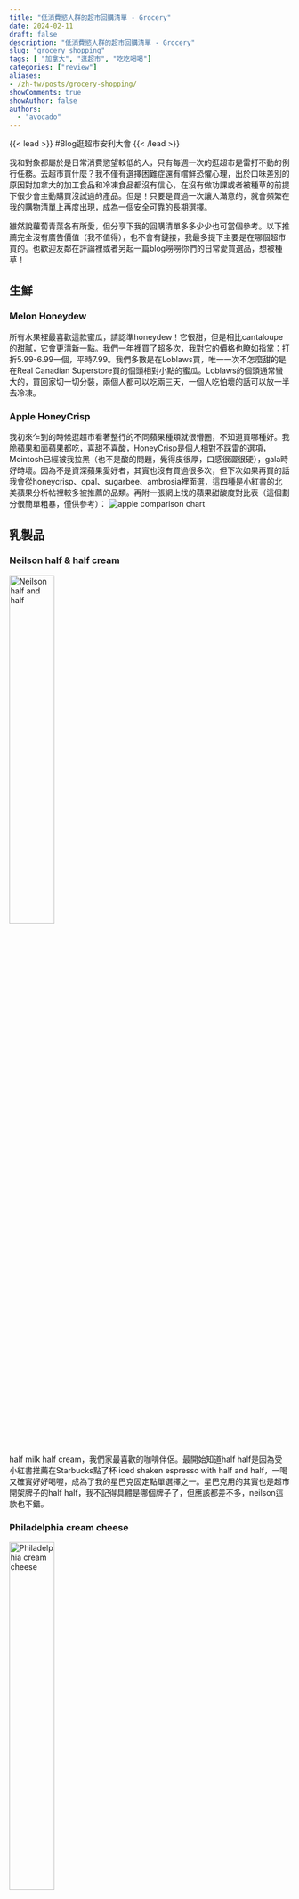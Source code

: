 ```yaml
---
title: "低消費慾人群的超市回購清單 - Grocery"
date: 2024-02-11
draft: false
description: "低消費慾人群的超市回購清單 - Grocery"
slug: "grocery shopping"
tags: [ "加拿大", "逛超市", "吃吃喝喝"]
categories: ["review"]
aliases:
- /zh-tw/posts/grocery-shopping/
showComments: true
showAuthor: false
authors:
  - "avocado"
---
```

{{< lead >}}
#Blog逛超市安利大會
{{< /lead >}}

我和對象都屬於是日常消費慾望較低的人，只有每週一次的逛超市是雷打不動的例行任務。去超市買什麼？我不僅有選擇困難症還有嚐鮮恐懼心理，出於口味差別的原因對加拿大的加工食品和冷凍食品都沒有信心，在沒有做功課或者被種草的前提下很少會主動購買沒試過的產品。但是！只要是買過一次讓人滿意的，就會頻繁在我的購物清單上再度出現，成為一個安全可靠的長期選擇。

雖然說蘿蔔青菜各有所愛，但分享下我的回購清單多多少少也可當個參考。以下推薦完全沒有廣告價值（我不值得），也不會有鏈接，我最多提下主要是在哪個超市買的。也歡迎友鄰在評論裡或者另起一篇blog嘮嘮你們的日常愛買選品，想被種草！
## 生鮮
### Melon Honeydew
所有水果裡最喜歡這款蜜瓜，請認準honeydew！它很甜，但是相比cantaloupe的甜膩，它會更清新一點。我們一年裡買了超多次，我對它的價格也瞭如指掌：打折5.99-6.99一個，平時7.99。我們多數是在Loblaws買，唯一一次不怎麼甜的是在Real Canadian Superstore買的個頭相對小點的蜜瓜。Loblaws的個頭通常蠻大的，買回家切一切分裝，兩個人都可以吃兩三天，一個人吃怕壞的話可以放一半去冷凍。
### Apple HoneyCrisp
我初來乍到的時候逛超市看著整行的不同蘋果種類就很懵圈，不知道買哪種好。我脆蘋果和面蘋果都吃，喜甜不喜酸，HoneyCrisp是個人相對不踩雷的選項，Mcintosh已經被我拉黑（也不是酸的問題，覺得皮很厚，口感很澀很硬），gala時好時壞。因為不是資深蘋果愛好者，其實也沒有買過很多次，但下次如果再買的話我會從honeycrisp、opal、sugarbee、ambrosia裡面選，這四種是小紅書的北美蘋果分析帖裡較多被推薦的品類。再附一張網上找的蘋果甜酸度對比表（這個劃分很簡單粗暴，僅供參考）：
![apple comparison chart](apple.jpeg)
## 乳製品
### Neilson half & half cream
<!-- ![neilson half and half](half_half.png) -->
<img src="half_half.png" alt="Neilson half and half" style="width: 40%;">

half milk half cream，我們家最喜歡的咖啡伴侶。最開始知道half half是因為受小紅書推薦在Starbucks點了杯 iced shaken espresso with half and half，一喝又確實好好喝喔，成為了我的星巴克固定點單選擇之一。星巴克用的其實也是超市開架牌子的half half，我不記得具體是哪個牌子了，但應該都差不多，neilson這款也不錯。
### Philadelphia cream cheese
<!-- ![cream cheese](cream_cheese.png) -->
<img src="cream_cheese.png" alt="Philadelphia cream cheese" style="width: 40%;">

吃過原味（light）、herb&garlic和mixed berry的cream cheese，都好吃，抹烤麵包或者bagel一絕。方便快手的早餐搭配選擇。
### 黑白/三花淡奶
<!-- ![evaporated milk](evaporated_milk.png) -->
<img src="evaporated_milk.png" alt="evaporated milk" style="width: 40%;">

家裡常備淡奶是為了隨時可以做[譚仔]({{< relref "在加國，復刻一碗香港經典譚仔三哥米線" >}})，作為湯底調料黑白和三花都買過，吃不出分別，黑白只是多一點港式奶茶情懷，煮奶茶會更合適。西人超市的話三花比較容易買到，看了眼網站walmart最近打折才1.27一罐，與此同時大統華賣3.29(｡ŏ_ŏ)。

買淡奶最大的煩惱是開罐後的保存問題，如果不及時處理容易變質甚至發霉。我們家試過開罐後全部倒進密封袋放冷藏儘快消耗，但最近我想出來的一個天才對策是倒冰格冷凍成小塊，可保存時間更久而且也容易計量取用～
### Silk豆奶
<!-- ![silk soymilk](silk_soymilk.png) -->
<img src="silk_soymilk.png" alt="silk soymilk" style="width: 40%;">

我最喜歡的豆奶牌子（說得好像我有橫向比較過很多其它牌子似的），每次都是兩盒1.89L的直接抱回家。買的時候要注意看它頭頂的標籤，有unsweetened、original和vanilla的區別。我之前不怎麼留意，很少買到original的，unsweetened的是真的一點兒不甜味道比較淡，vanilla其實不會太甜反而我很喜歡。
## 零食
我不太愛吃零食，這個大類下的items主要是平時逛著逛著突然就被Sloth又又又又丟進了購物車的東西——但買回家之後我也會搶著吃就是了(๑´ڡ\`๑)
### PC Jalapeño薯片
<!-- ![jalapeno chips](jalapeno_chips.png) -->
<img src="jalapeno_chips.png" alt="jalapeno chips" style="width: 40%;">

Jalapeño是最受歡迎的一種墨西哥辣椒，在國內時沒有聽說過，但是在加拿大還蠻常見的，應用範圍也很廣——tims就有Jalapeño bagel和Jalapeño pastries（我在[tims菜單點評]({{< relref "Tim Hortons菜單不完全點評#pastries" >}}) 裡就提過我很喜歡它的Jalapeño pastries）。PC這款薯片也很好吃，辣辣的很上癮。PC是loblaws的牌子，所以只能在loblaws旗下超市買到，但這個口味的薯片其實各個牌子都有，只是因為我們第一次吃是PC的就忠實於它了。
### Ricola喉糖
<!-- ![ricola](ricola.png) -->
<img src="ricola.png" alt="ricola" style="width: 40%;">

把喉糖歸類在零食裡好像很不尊重喉糖，但這就是喉糖在我心裡的定位(〃∀〃)。我們最常買的是original herb口味（根本就沒有試過其他口味），一股淡淡的藥草味很迷人，會讓我莫名想起廣東涼茶。Sloth說他小時候在廣東已經很喜歡吃這個糖，但他不認同像涼茶味LOL
### Kinder Bueno繽紛樂
<!-- ![kinder bueno](Kinder_Bueno.png) -->
<img src="Kinder_Bueno.png" alt="kinder bueno" style="width: 40%;">

也是Sloth的摯愛。很奇怪，他不吃其它任何巧克力，但是唯愛這款繽紛樂。想抄一下健達官網對這款產品的介紹：「健達繽紛樂，牛奶巧克力加上威化外層, 含綿滑牛奶及榛果內餡。獨特口感，多重享受。」確實挺好吃的，我覺得是肚子餓時很適合飽腹救急的一個選擇（好實用主義的一個出發點），上晚課時摸兩顆出來吃吃很方便。
## 飲料
### Canada Dry
<img src="canada_dry.png" alt="canada dry" style="width: 40%;">

我對poutine是加拿大國菜感到嗤之以鼻，但canada dry一定是當之無愧的加拿大國寶級汽水！它主打的是ginger ale薑汁汽水，我只買過原味的，並且因為原味的已經很經典很好喝暫時沒考慮過試其它味道。我覺得不喜歡生薑味和不喜歡ginger ale是兩碼事，反正後者也沒多少生薑含量，它更像是一種味道層次更豐富的雪碧= =。來了加拿大我第一推薦這款汽水！
### NESCAFÉ GOLD Espresso速溶咖啡
<!-- ![NESCAFÉ GOLD Espresso](Gold_Espresso.png) -->
<img src="Gold_Espresso.png" alt="NESCAFÉ GOLD Espresso" style="width: 40%;">

還沒有擁有自己的咖啡機，所以在家都是喝速溶湊和湊和。我不想在貨架上盲買，雀巢NESCAFÉ GOLD系列是我做了些功課後看到風評最好的速溶咖啡了，買完也沒有失望，沖出來油脂很豐富很香很好喝，就一直接著買下去了。Loblaws一般商品標價其實都偏高，但很神奇的這款咖啡定價還低過平民超市walmart，200g12刀，抵買！
### T&T茉莉綠茶
<!-- ![jasimine greentea](jasimine_greentea.jpg) -->
<img src="jasimine_greentea.jpg" alt="jasimine greentea" style="width: 40%;">

大統華牌子的茉莉綠茶，但是在loblaws買也比在大統華買便宜，2.49刀和3.95刀的差價。茉莉綠茶應該很難不好喝吧！西人超市賣的大多是需要沖泡的茶包，我們圖方便且想喝冷茶的時候就會直接倒這個，甜度也合適。Loblaws沒見過無糖款，但大統華官網的無糖款評價也不錯。
## 雪糕
### 哈根達斯抹茶/咖啡
<!-- ![haagen dazs](haagen_dazs.png) -->
<img src="haagen_dazs.png" alt="haagen dazs" style="width: 40%;">

如果說有什麼在加拿大買是比國內買划算很多的，那一定是哈根達斯了。兩大罐450ml的常見打包價10刀，換算起來幾乎是國內單價的七分之一，我們基本上每隔兩週就買兩罐⋯⋯每餐飯後都舀幾勺吃吃好幸福。因為不嗜甜，所有口味裡我們只喜歡抹茶和咖啡，甜中帶苦的味道是最迷人的不接受反駁。
### 樂天Mochi香草味
<!-- ![lotte mochi](mochi.webp) -->
<img src="mochi.webp" alt="lotte mochi" style="width: 40%;">

在Walmart淘到的樂天香草味的雪糕糯米糍，一口一個超好吃！能進這個貨我覺得Walmart採購真的很有眼光，美中不足的是太受歡迎時常缺貨。在我們家附近的Walmart它通常被擺在冰櫃的最高一層，我們每次都要跳起來去夠最裡面剩下的一盒或者兩盒⋯⋯這款糯米糍隔壁還會擺另外一個牌子buono的混合口味糯米糍，餘量總是很多aka沒人買。我試過一次，很後悔，只能說沒人買是有原因的。
### Melona蜜瓜味
<!-- ![melona ice cream](melona.png) -->
<img src="melona.png" alt="melona ice cream" style="width: 40%;">

是Sloth介紹給我的他在香港時就很喜歡吃的雪條，是一個韓國牌子，發現加拿大也有還怪驚喜的。我們吃過蜜瓜味和椰子味，最常買的還是蜜瓜，很清爽，不齁甜。蜜瓜味的雪糕好像還挺少見的，感謝melona開發這個口味的產品並且打下加拿大市場(｀･ω･´)ゞ

<hr>

這個回購清單寫下來確實也——不怎麼長，而且和加拿大本土的關聯性也不是特別強= = 看得出來我們買得很保守挑的還大多是國際牌子。但是買得開心吃著好吃就好啦！日子過著過著超市逛著逛著也總會開拓新的嘗試的。

我們平時常去的超市主要是Loblaws、Walmart和Food Basics。因為最近~~有了腿~~ 買了車，下個月開始應該會更多去Costco購物，隔個一年半載可能會再更新下這個Grocery回購系列，歡迎和我推薦Costco什麼值得買！